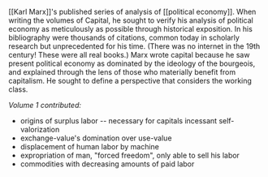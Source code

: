 [[Karl Marx]]'s published series of analysis of [[political economy]].
When writing the volumes of Capital, he sought to verify his analysis of political economy as meticulously as possible through historical exposition. 
In his bibliography were thousands of citations, common today in scholarly research but unprecedented for his time. (There was no internet in the 19th century! These were all real books.)
Marx wrote capital because he saw present political economy as dominated by the ideology of the bourgeois, and explained through the lens of those who materially benefit from capitalism. He sought to define a perspective that considers the working class.

*Volume 1 contributed:*
- origins of surplus labor -- necessary for capitals incessant self-valorization
- exchange-value's domination over use-value
- displacement of human labor by machine
- expropriation of man, "forced freedom", only able to sell his labor
- commodities with decreasing amounts of paid labor